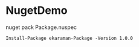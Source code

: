 # NugetDemo

nuget pack Package.nuspec

<code>Install-Package ekaraman-Package -Version 1.0.0</code>
